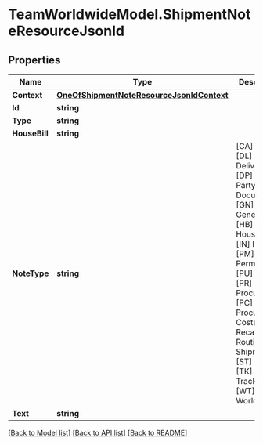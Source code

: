 # TeamWorldwideModel.ShipmentNoteResourceJsonld
## Properties

Name | Type | Description | Notes
------------ | ------------- | ------------- | -------------
**Context** | [**OneOfShipmentNoteResourceJsonldContext**](OneOfShipmentNoteResourceJsonldContext.md) |  | [optional] 
**Id** | **string** |  | [optional] 
**Type** | **string** |  | [optional] 
**HouseBill** | **string** |  | [optional] 
**NoteType** | **string** |           [CA] Carrier,          [DL] Delivery,          [DP] Denied Party,          [DO] Document,          [GN] General,          [HB] HouseBill,          [IN] Invoice,          [PM] Permissions,          [PU] Pickup,          [PR] Procurement,          [PC] Procurement Costs,          [RC] Recap,          [RT] Routing,          [SH] Shipment,          [ST] Status,          [TK] Tracking,          [WT] WorldTrak       | [default to "[GN] General"]
**Text** | **string** |  | 

[[Back to Model list]](../README.md#documentation-for-models) [[Back to API list]](../README.md#documentation-for-api-endpoints) [[Back to README]](../README.md)

